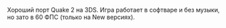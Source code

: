 Хороший порт Quake 2 на 3DS. Игра работает в софтваре и без музыки, но зато в 60 ФПС (только на New версиях).